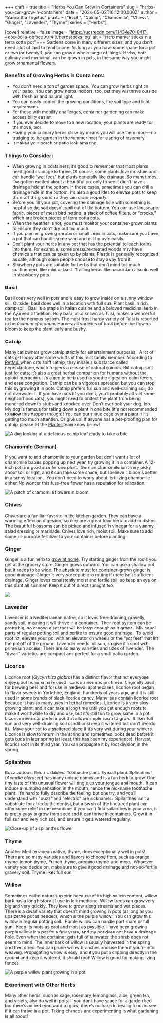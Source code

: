 +++
draft = true
title = "Herbs You Can Grow in Containers"
slug = "herbs-you-can-grow-in-containers"
date = "2024-05-02T16:12:00.000Z"
author = "Samantha Togstad"
plants = ["Basil ", "Catnip", "Chamomile", "Chives", "Ginger", "Lavender", "Thyme"]
series = ["Herbs"]

[cover]
relative = false
image = "https://ucarecdn.com/11434e70-8417-4e6b-881a-d8f8c9991419/herbssticks.jpg"
alt = "Herb marker sticks in a terra cotta pot"
+++
Gardens come in many different sizes, and you don't need a lot of land to tend to one. As long as you have some space for a pot or two (or twenty!), you can grow a whole range of things. Herbs, both culinary and medicinal, can be grown in pots, in the same way you might grow ornamental flowers.

### Benefits of Growing Herbs in Containers:

* You don’t need a ton of garden space.  You can grow herbs right on your patio.  You can grow herbs indoors, too, but they will thrive outside with fresh air and natural light. 
* You can easily control the growing conditions, like soil type and light requirements.
* For those with mobility challenges, container gardening can make accessibility easier. 
* If you ever decide to move to a new location, your plants are ready for the move, too!
* Having your culinary herbs close by means you will use them more—no trudging to the garden in the summer heat for a sprig of rosemary.
* It makes your porch or patio look amazing.

### Things to Consider: 

* When growing in containers, it’s good to remember that most plants need good drainage to thrive. Of course, some plants love moisture and can handle “wet feet,” but plants generally like drainage. So many times, I’ve gotten excited about a beautiful pot only to see it didn’t have a drainage hole at the bottom. In those cases, sometimes you can drill a drainage hole in the bottom. It’s also a good idea to elevate pots to keep them off the ground so they can drain properly.
* Before you fill your pot, covering the drainage hole with something is helpful so the soil doesn’t spill out of the bottom. You can use landscape fabric, pieces of mesh bird netting, a stack of coffee filters, or “crocks,” which are broken pieces of terra cotta pots. 
* When the weather is hot, you must monitor your container-grown plants to ensure they don’t dry out too much. 
* If you plan on growing shrubs or small trees in pots, make sure you have a pot that can handle some wind and not tip over easily. 
* Don’t plant your herbs in any pot that has the potential to leach toxins into them. For example, some pressure-treated woods may have chemicals that can be taken up by plants. Plastic is generally recognized as safe, although some people choose to stay away from it. 
* Strawberry pots are suitable for herbs that don’t mind too much confinement, like mint or basil. Trailing herbs like nasturtium also do well in strawberry pots. 

### Basil

Basil does very well in pots and is easy to grow inside on a sunny window sill. Outside, basil does well in a location with full sun. Plant basil in rich, damp soil.  Basil is a staple in Italian cuisine and a beloved medicinal herb in the Ayurvedic tradition. Holy basil, also known as Tulsi, makes a wonderful tea for the nervous system. The most frost-hardy variety of Tulsi is reported to be *Ocimum africanum*. Harvest all varieties of basil before the flowers bloom to keep the plant leafy and bushy. 

### Catnip

Many cat owners grow catnip strictly for entertainment purposes.  A lot of cats get loopy after some whiffs of this mint family member. According to [PetMd, ](https://www.petmd.com/cat/general-health/does-catnip-make-cats-high)when cats sniff catnip, they inhale a substance called nepetalactone, which triggers a release of natural opioids. But catnip isn’t just for cats; it’s also a great herbal companion for humans without the opioid interaction. It’s a gentle herb used to soothe digestion, calm fevers, and ease congestion. Catnip can be a vigorous spreader, but you can stop this by growing it in pots. Catnip prefers full sun and well-draining soil; do not overwater it. If you have cats (if you don’t, you’ll probably attract some neighborhood cats), you might need to protect the plant from being munched down to stubs and knocked over. Don’t overlook your dog, too.  My dog is famous for taking down a plant in one bite (it's not recommended to **allow** this happen though)! You can put a little cage over a plant if it’s getting too much attention. Or give up! If anyone has a pet-proofing plan for catnip, please let the [Planter ](https://planter.garden/)team know below!

![A dog looking at a delicious catnip leaf ready to take a bite](https://ucarecdn.com/4e162688-5a9c-4bbb-905f-f99452c2073b/catnipdog.jpg "Not just for cats! Unlike cats, dogs can feel sleepy after a nibble of catnip")

### Chamomile (German)

If you want to add chamomile to your garden but don’t want a lot of chamomile babies popping up next year, try growing it in a container. A 12-inch pot is a good size for one plant.  German chamomile isn’t very picky about soil or light, and it can take some shade, but I believe it blooms better in a sunny location.  You don’t need to worry about fertilizing chamomile either. No wonder this fuss-free flower has a reputation for relaxation. 

![A patch of chamomile flowers in bloom](https://ucarecdn.com/2fc15f5c-95e9-466b-b90f-28d96b694359/chamomile.jpg "Unless you'd like a big patch of chamomile, contain your chamomile in a pot")

### Chives

Chives are a familiar favorite in the kitchen garden. They can have a warming effect on digestion, so they are a great food herb to add to dishes. The beautiful blossoms can be picked and infused in vinegar for a yummy salad dressing or marinade. Chives love rich, moist soil. Make sure to add some all-purpose fertilizer to your container before planting.

### Ginger

Ginger is a fun herb to [grow at home](https://blog.planter.garden/posts/how-to-grow-ginger/). Try starting ginger from the roots you get at the grocery store. Ginger grows outward. You can use a shallow pot, but it needs to be wide. The absolute must for container-grown ginger is good drainage! Ginger is very susceptible to rotting if there isn’t sufficient drainage. Ginger loves consistently moist and fertile soil, so keep an eye on this plant all summer. Keep it out of direct sunlight too.

![](https://ucarecdn.com/ed04d020-31b7-407b-b0be-142e599ce7e3/gingergrowing.jpg)

### Lavender

Lavender is a Mediterranean native, so it loves free-draining, gravelly, sandy soil, meaning it will thrive in a container.  Their root system can be pretty big, so choose a pot that will be large enough as it grows.  Mix equal parts of regular potting soil and perlite to ensure good drainage.  To avoid root rot, elevate your pot with an elevator on wheels or the “pot feet” that lift the pot off of the ground. Lavender needs full sun, so give it a spot with prime sun access. There are so many varieties and sizes of lavender.  The “dwarf” varieties are compact and perfect for a small patio garden. 

### Licorice

Licorice root (*Glycyrrhiza glabra*) has a distinct flavor that not everyone enjoys, but humans have used licorice since ancient times. Originally used for brewing beer and for use in medieval apothecaries, licorice root began to flavor sweets in Yorkshire, England, hundreds of years ago, and it is still used in some brands of black licorice candy. Many teas contain licorice root because it has so many uses in herbal remedies. Licorice is a very slow-growing plant, and it can take a long time until you get enough roots to make it worthwhile to dry and use, but it's still fun to grow some in a pot.  Licorice seems to prefer a pot that allows ample room to grow.  It likes full sun and very well-draining soil conditions(keep it watered but don’t overdo it).  Move your pot to a sheltered place if it’s very wet during your winters.  Licorice is slow to return in the spring and sometimes looks dead before it gets buds in later spring (at least, this has been my experience). Harvest licorice root in its third year. You can propagate it by root division in the spring.

### Spilanthes

Buzz buttons. Electric daisies. Toothache plant. Eyeball plant. Splinathes (*Acmella oleracea*) has many unique names and is a fun herb to grow! One tiny taste of this unusual flower will tingle up your tongue and mouth.  It can induce a numbing sensation in the mouth, hence the nickname toothache plant.  It’s hard to fully describe the feeling, but one try, and you’ll understand why "buzz" and "electric" are nicknames.  Spilanthes isn't a substitute for a trip to the dentist, but a swish of the tinctured plant can offer some relief in the meantime. If you can’t find spilanthes in your area, it is pretty easy to grow from seed and it can thrive in containers. Grow it in full sun and very rich soil, and ensure it gets watered regularly. 

![Close-up of a spilanthes flower](https://ucarecdn.com/27d8f19a-f1f3-4b79-97f1-8ba215c20fa5/DSC07625.JPG "You can see why one of its nicknames is eyeball plant")

### Thyme

Another Mediterranean native, thyme, does exceptionally well in pots!  There are so many varieties and flavors to choose from, such as orange thyme, lemon thyme, French thyme, oregano thyme, and more.  Whatever variety you decide on, make sure to give it good drainage and not-so-fertile gravelly soil. Thyme likes full sun. 

### Willow

Sometimes called nature’s aspirin because of its high salicin content, willow bark has a long history of use in folk medicine. Willow trees can grow very big and very quickly. They love to grow along streams and wet places.  There is a dwarf variety that doesn’t mind growing in pots (as long as you upsize the pot as needed), which is the purple willow.  You can grow this willow in regular potting soil.  Purple willow can handle part share or full sun.  Keep its roots as cool and moist as possible. I have been growing purple willow in a pot for a few years, and my pot does not have a drainage hole. Even when the container gets full of rainwater, the shrub does not seem to mind. The inner bark of willow is usually harvested in the spring and then dried. You can prune willow branches and use them if you're into weaving. Propagating willow is easy, and if you put a clipping directly in the ground and keep it watered, it should root! Willow is good for making living fences.

![A purple willow plant growing in a pot ](https://ucarecdn.com/140355b4-cb52-435b-99a0-ab29d81821c6/willow.jpg "*Salix purpurea* happily growing in a pot")

### Experiment with Other Herbs

Many other herbs, such as sage, rosemary, lemongrass, aloe, green tea, and violets, also do well in pots. If you don’t have space for a garden bed but there’s an herb you want to grow, there’s no harm in testing it out to see if it can thrive in a pot. Taking chances and experimenting is what gardening is all about!
